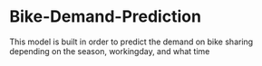 # Bike-Demand-Prediction

This model is built in order to predict the demand on bike sharing depending on the season, workingday, and what time
